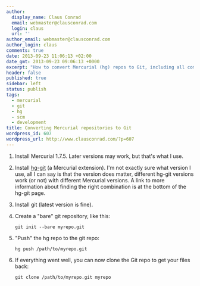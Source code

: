 ```yaml
---
author:
  display_name: Claus Conrad
  email: webmaster@clausconrad.com
  login: claus
  url: ''
author_email: webmaster@clausconrad.com
author_login: claus
comments: true
date: 2013-09-23 11:06:13 +02:00
date_gmt: 2013-09-23 09:06:13 +0000
excerpt: "How to convert Mercurial (hg) repos to Git, including all commits and history:"
header: false
published: true
sidebar: left
status: publish
tags:
  - mercurial
  - git
  - hg
  - scm
  - development
title: Converting Mercurial repositories to Git
wordpress_id: 607
wordpress_url: http://www.clausconrad.com/?p=607
---
```

1. Install Mercurial 1.7.5. Later versions may work, but that's what I use.
2. Install [hg-git](https://hg-git.github.io/) (a Mercurial extension). I'm not exactly sure what version I use, all I can say is that the version does matter, different hg-git versions work (or not) with different Mercurial versions. A link to more information about finding the right combination is at the bottom of the hg-git page.
3. Install git (latest version is fine).
4. Create a "bare" git repository, like this:

   ```shell
   git init --bare myrepo.git
   ```

5. "Push" the hg repo to the git repo:

   ```shell
   hg push /path/to/myrepo.git
   ```

6. If everything went well, you can now clone the Git repo to get your files back:  

   ```shell
   git clone /path/to/myrepo.git myrepo
   ```
